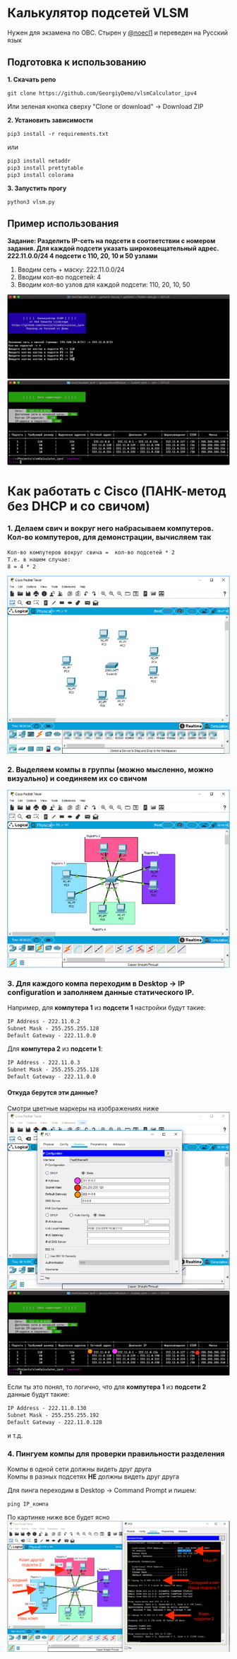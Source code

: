 # Калькулятор подсетей VLSM
Нужен для экзамена по ОВС. Стырен у [@noecl1](https://github.com/noecl1) и переведен на Русский язык

## Подготовка к использованию

**1. Скачать репо**
```console
git clone https://github.com/GeorgiyDemo/vlsmCalculator_ipv4
```
Или зеленая кнопка сверху "Clone or download" -> Download ZIP

**2. Установить зависимости**
```console
pip3 install -r requirements.txt
```
или
```console
pip3 install netaddr
pip3 install prettytable
pip3 install colorama
```

**3. Запустить прогу**
```console
python3 vlsm.py
```


## Пример использования

**Задание: Разделить IP-сеть на подсети в соответствии с номером задания. Для каждой подсети указать широковещательный адрес. 222.11.0.0/24 4 подсети с 110, 20, 10 и 50 узлами**

1. Вводим сеть + маску: 222.11.0.0/24
2. Вводим кол-во подсетей: 4
3. Вводим кол-во узлов для каждой подсети: 110, 20, 10, 50

![Пример ввода данных](./img/img1.png)
![Пример вывода данных](./img/img2.png)

# Как работать с Cisco (ПАНК-метод без DHCP и со свичом)

### 1. Делаем свич и вокруг него набрасываем компутеров. Кол-во компутеров, для демонстрации, вычисляем так
```
Кол-во компутеров вокруг свича =  кол-во подсетей * 2
Т.е. в нашем случае:
8 = 4 * 2
```
![Шаг 1](./img/cisco1.png)

### 2. Выделяем компы в группы (можно мысленно, можно визуально) и соединяем их со свичом

![Шаг 2](./img/cisco2.png)

### 3. Для каждого компа переходим в Desktop -> IP configuration и заполняем данные статического IP.
Например, для **компутера 1** из **подсети 1** настройки будут такие:
```
IP Address - 222.11.0.2
Subnet Mask - 255.255.255.128
Default Gateway - 222.11.0.0
```
Для **компутера 2** из **подсети 1**:
```
IP Address - 222.11.0.3
Subnet Mask - 255.255.255.128
Default Gateway - 222.11.0.0
```

#### Откуда берутся эти данные?
Смотри цветные маркеры на изображениях ниже
![Шаг 3. Cisco](./img/cisco3.png)
![Шаг 3. Терминал](./img/img3.png)

Если ты это понял, то логично, что для **компутера 1** из **подсети 2** данные будут такие:
```
IP Address - 222.11.0.130
Subnet Mask - 255.255.255.192
Default Gateway - 222.11.0.128
```
и т.д.

### 4. Пингуем компы для проверки правильности разделения
Компы в одной сети должны видеть друг друга<br>
Компы в разных подсетях **НЕ** должны видеть друг друга

Для пинга переходим в Desktop -> Command Prompt и пишем:
```console
ping IP_компа
```
По картинке ниже все будет ясно
![Шаг 4. Cisco](./img/cisco4.png)